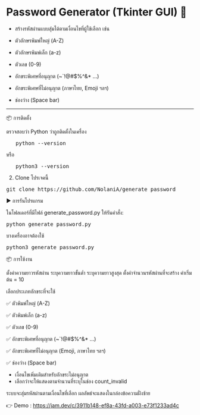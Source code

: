 # Password Generator (Tkinter GUI) 📌 

- สร้างรหัสผ่านแบบสุ่มได้ตามเงื่อนไขที่ผู้ใช้เลือก เช่น

- ตัวอักษรพิมพ์ใหญ่ (A-Z)

- ตัวอักษรพิมพ์เล็ก (a-z)

- ตัวเลข (0-9)

- อักขระพิเศษที่อนุญาต (~`!@#$%^&* …)

- อักขระพิเศษที่ไม่อนุญาต (ภาษาไทย, Emoji ฯลฯ)

- ช่องว่าง (Space bar)

____________________________________________________________________________

📦 การติดตั้ง

 ตรวจสอบว่า Python ว่าถูกติดตั้งในเครื่อง
<pre>
   python --version
</pre>
 หรือ
<pre>
   python3 --version</pre>

2. Clone โปรเจคนี้
<pre>git clone https://github.com/NolaniA/generate_password</pre>



▶️ การรันโปรแกรม

ในโฟลเดอร์ที่มีไฟล์ generate_password.py ให้รันคำสั่ง:

<pre>python generate_password.py</pre>


บางเครื่องอาจต้องใช้

<pre>python3 generate_password.py</pre>


📦 การใช้งาน

ตั้งค่าความยาวรหัสผ่าน
ระบุความยาวขั้นต่ำ
ระบุความยาวสูงสุด
ตั้งค่าจำนวนรหัสผ่านที่จะสร้าง
ค่าเริ่มต้น = 10

เลือกประเภทอักขระที่จะใช้

✅ ตัวพิมพ์ใหญ่ (A-Z)

✅ ตัวพิมพ์เล็ก (a-z)

✅ ตัวเลข (0-9)

✅ อักขระพิเศษที่อนุญาต (~`!@#$%^&* …)

✅ อักขระพิเศษที่ไม่อนุญาต (Emoji, ภาษาไทย ฯลฯ)

✅ ช่องว่าง (Space bar)

- เงื่อนไขเพิ่มเติมสำหรับอักขระไม่อนุญาต
- เลือกว่าจะให้แสดงตามจำนวนที่ระบุในช่อง count_invalid

 ระบบจะสุ่มรหัสผ่านตามเงื่อนไขที่เลือก ผลลัพธ์จะแสดงในกล่องข้อความฝั่งซ้าย

👉 Demo : https://jam.dev/c/3911b148-ef8a-43fd-a003-e73f1233ad4c
